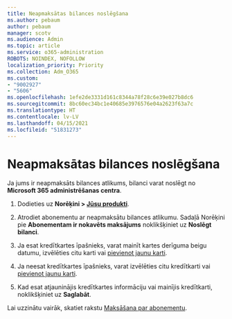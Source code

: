```yaml
---
title: Neapmaksātas bilances noslēgšana
ms.author: pebaum
author: pebaum
manager: scotv
ms.audience: Admin
ms.topic: article
ms.service: o365-administration
ROBOTS: NOINDEX, NOFOLLOW
localization_priority: Priority
ms.collection: Adm_O365
ms.custom:
- "9002927"
- "5606"
ms.openlocfilehash: 1efe2de3331d161c8344a78f28c6e39e027b8dc6
ms.sourcegitcommit: 8bc60ec34bc1e40685e3976576e04a2623f63a7c
ms.translationtype: HT
ms.contentlocale: lv-LV
ms.lasthandoff: 04/15/2021
ms.locfileid: "51831273"
---
```

# <a name="settle-an-outstanding-balance"></a>Neapmaksātas bilances noslēgšana

Ja jums ir neapmaksāts bilances atlikums, bilanci varat noslēgt no **Microsoft 365 administrēšanas centra**.

1. Dodieties uz **Norēķini > [Jūsu produkti](https://go.microsoft.com/fwlink/p/?linkid=842054)**.

2. Atrodiet abonementu ar neapmaksātu bilances atlikumu. Sadaļā Norēķini pie **Abonementam ir nokavēts maksājums** noklikšķiniet uz **Noslēgt bilanci**.

3. Ja esat kredītkartes īpašnieks, varat mainīt kartes derīguma beigu datumu, izvēlēties citu karti vai [pievienot jaunu karti](https://docs.microsoft.com/microsoft-365/commerce/billing-and-payments/manage-payment-methods?view=o365-worldwide).

4. Ja neesat kredītkartes īpašnieks, varat izvēlēties citu kredītkarti vai [pievienot jaunu karti](https://docs.microsoft.com/microsoft-365/commerce/billing-and-payments/manage-payment-methods?view=o365-worldwide).

5. Kad esat atjauninājis kredītkartes informāciju vai mainījis kredītkarti, noklikšķiniet uz **Saglabāt**.

Lai uzzinātu vairāk, skatiet rakstu [Maksāšana par abonementu](https://docs.microsoft.com/microsoft-365/commerce/billing-and-payments/pay-for-your-subscription?view=o365-worldwide).
